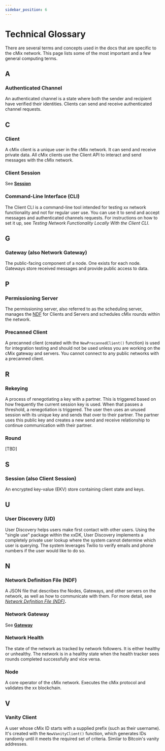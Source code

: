 ```yaml
---
sidebar_position: 6
---
```


# Technical Glossary

There are several terms and concepts used in the docs that are specific to the cMix network. This page lists some of the most important and a few general computing terms.

## A

### **Authenticated Channel**

An authenticated channel is a state where both the sender and recipient have verified their identities. Clients can send and receive authenticated channel requests.

## C

### **Client**

A cMix client is a unique user in the cMix network. It can send and receive private data. All cMix clients use the Client API to interact and send messages with the cMix network.

### **Client Session**

See **[Session](#session-also-client-session)**

### **Command-Line Interface (CLI)**

The Client CLI is a command-line tool intended for testing xx network functionality and not for regular user use. You can use it to send and accept messages and authenticated channels requests. For instructions on how to set it up, see *Testing Network Functionality Locally With the Client CLI*.

## G

### **Gateway (also Network Gateway)**

The public-facing component of a node. One exists for each node. Gateways store received messages and provide public access to data.

## P

### **Permissioning Server**

The permissioning server, also referred to as the scheduling server, manages the [NDF](#network-definition-file-ndf) for Clients and Servers and schedules cMix rounds within the network. 

### **Precanned Client**

A precanned client (created with the `NewPrecannedClient()` function) is used for integration testing and should not be used unless you are working on the cMix gateway and servers. You cannot connect to any public networks with a precanned client.

## R

### **Rekeying**

A process of renegotiating a key with a partner. This is triggered based on how frequently the current session key is used. When that passes a threshold, a renegotiation is triggered. The user then uses an unused session with its unique key and sends that over to their partner. The partner uses this public key and creates a new send and receive relationship to continue communication with their partner.

### **Round**

[TBD]

## S

### **Session (also Client Session)**

An encrypted key-value (EKV) store containing client state and keys.

## U

### **User Discovery (UD)**

User Discovery helps users make first contact with other users. Using the "single use" package within the xxDK, User Discovery implements a completely private user lookup where the system cannot determine which user is querying. The system leverages Twilio to verify emails and phone numbers if the user would like to do so.

## N

### **Network Definition File (NDF)**

A JSON file that describes the Nodes, Gateways, and other servers on the network, as well as how to communicate with them. For more detail, see *[Network Definition File (NDF)](https://xxnetwork.wiki/index.php/Network_Definition_File_(NDF))***.**

### **Network Gateway**

See **[Gateway](#gateway-also-network-gateway)**

### **Network Health**

The state of the network as tracked by network followers. It is either healthy or unhealthy. The network is in a healthy state when the health tracker sees rounds completed successfully and vice versa.

### **Node**

A core operator of the cMix network. Executes the cMix protocol and validates the xx blockchain.

## V

### **Vanity Client**

A user whose cMix ID starts with a supplied prefix (such as their username). It's created with the `NewVanityClient()` function, which generates IDs randomly until it meets the required set of criteria. Similar to Bitcoin's vanity addresses.